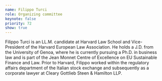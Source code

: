 ```yaml
---
name: Filippo Turci
role: Organizing committee
keynote: false
priority: 72
show: true
---
```


Filippo Turci is an LL.M. candidate at Harvard Law School and Vice-President of the Harvard European Law Association. He holds a J.D. from the University of Genoa, where he is currently pursuing a Ph.D. in business law and is part of the Jean Monnet Centre of Excellence on EU Sustainable Finance and Law.
Prior to Harvard, Filippo worked within the regulatory affairs department of the Italian stock exchange and subsequently as a corporate lawyer at Cleary Gottlieb Steen &amp; Hamilton LLP.
